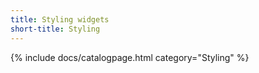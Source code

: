 ```yaml
---
title: Styling widgets
short-title: Styling
---
```

{% include docs/catalogpage.html category="Styling" %}
